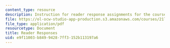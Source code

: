 ```yaml
---
content_type: resource
description: Instruction for reader response assignments for the course.
file: https://ol-ocw-studio-app-production.s3.amazonaws.com/courses/21l-460-medieval-literature-dante-boccaccio-chaucer-spring-2005/e9f11003b84994287ff3152b113197a6_readeresponses.pdf
file_type: application/pdf
resourcetype: Document
title: Reader Responses
uid: e9f11003-b849-9428-7ff3-152b113197a6
---
```

